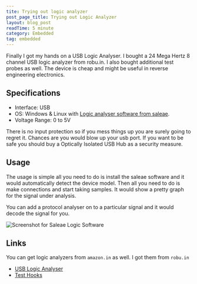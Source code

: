 ```yaml
---
tite: Trying out logic analyzer
post_page_title: Trying out Logic Analyzer
layout: blog_post
readTime: 5 minute
category: Embedded
tag: embedded
---
```


Finally I got my hands on a USB Logic Analyser. I bought a 24 Mega Hertz 8 
channel USB logic analyzer from robu.in. I also bought additional test probes as well.
The device is cheap and might be useful in reverse engineering electronics. 

## Specifications
+ Interface: USB
+ OS: Windows & Linux with [Logic analyser software from saleae](https://www.saleae.com/downloads/).
+ Voltage Range: 0 to 5V

There is no input protection so if you mess things up you are surely going to regret it.
Chances are you would blow up your usb port. If you want to be safe you should
buy a Optically Isolated USB Hub as a security measure.

## Usage
The usage is simple all you need to do is install the saleae software and it would
automatically detect the device model. Then all you need to do is make connections
and start taking samples. It would show a pretty graph for the signal under analysis.

You can add a protocol analyser on to a particular signal and it would decode the signal
for you.

![Screenshot for Saleae Logic Software](http://i.imgur.com/FxUIuF2g.png)

## Links
You can get logic analyzers from `amazon.in` as well. I got them from `robu.in`
+ [USB Logic Analyser](https://robu.in/product/usb-logic-analyze-24m-8ch-mcu-arm-fpga-dsp-debug-tool/)
+ [Test Hooks](https://robu.in/product/8ch-quality-test-hook-clip-logic-analyzer-test-folder-usb-saleae-24m/)


